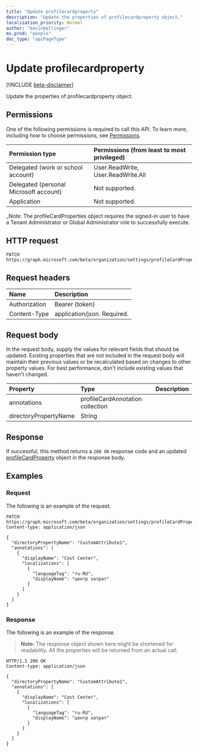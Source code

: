 ```yaml
---
title: "Update profilecardproperty"
description: "Update the properties of profilecardproperty object."
localization_priority: Normal
author: "kevinbellinger"
ms.prod: "people"
doc_type: "apiPageType"
---
```


# Update profilecardproperty

[!INCLUDE [beta-disclaimer](../../includes/beta-disclaimer.md)]

Update the properties of profilecardproperty object.

## Permissions

One of the following permissions is required to call this API. To learn more, including how to choose permissions, see [Permissions](/graph/permissions-reference).

| Permission type                        | Permissions (from least to most privileged) |
|:---------------------------------------|:--------------------------------------------|
| Delegated (work or school account)     | User.ReadWrite, User.ReadWrite.All          |
| Delegated (personal Microsoft account) | Not supported.                              |
| Application                            | Not supported.                              |

_Note: The profileCardProperties object requires the signed-in user to have a Tenant Administrator or Global Administrator role to successfully execute.

## HTTP request

<!-- { "blockType": "ignored" } -->

```http
PATCH https://graph.microsoft.com/beta/organization/settings/profileCardProperties
```

## Request headers

| Name       | Description|
|:-----------|:-----------|
| Authorization | Bearer {token} |
| Content-Type  | application/json. Required. |

## Request body

In the request body, supply the values for relevant fields that should be updated. Existing properties that are not included in the request body will maintain their previous values or be recalculated based on changes to other property values. For best performance, don't include existing values that haven't changed.

| Property     | Type        | Description |
|:-------------|:------------|:------------|
|annotations|profileCardAnnotation collection||
|directoryPropertyName|String||

## Response

If successful, this method returns a `200 OK` response code and an updated [profileCardProperty](../resources/profilecardproperty.md) object in the response body.

## Examples

### Request

The following is an example of the request.
<!-- {
  "blockType": "request",
  "name": "update_profilecardproperty"
}-->

```http
PATCH https://graph.microsoft.com/beta/organization/settings/profileCardProperties
Content-type: application/json

{
  "directoryPropertyName": "CustomAttribute1",
  "annotations": [
    {
      "displayName": "Cost Center",
      "localizations": [
        {
          "languageTag": "ru-RU",
          "displayName": "центр затрат"
        }
      ]
    }
  ]
}
```

### Response

The following is an example of the response.

> **Note:** The response object shown here might be shortened for readability. All the properties will be returned from an actual call.

<!-- {
  "blockType": "response",
  "truncated": true,
  "@odata.type": "microsoft.graph.profileCardProperty"
} -->

```http
HTTP/1.1 200 OK
Content-type: application/json

{
  "directoryPropertyName": "CustomAttribute1",
  "annotations": [
    {
      "displayName": "Cost Center",
      "localizations": [
        {
          "languageTag": "ru-RU",
          "displayName": "центр затрат"
        }
      ]
    }
  ]
}
```

<!-- uuid: 16cd6b66-4b1a-43a1-adaf-3a886856ed98
2019-02-04 14:57:30 UTC -->
<!-- {
  "type": "#page.annotation",
  "description": "Update profilecardproperty",
  "keywords": "",
  "section": "documentation",
  "tocPath": ""
}-->